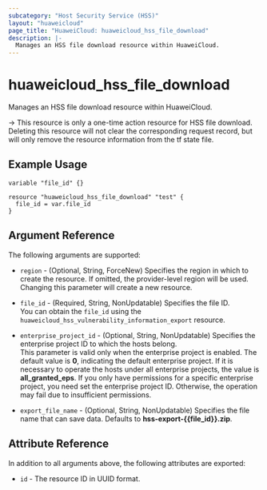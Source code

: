 ```yaml
---
subcategory: "Host Security Service (HSS)"
layout: "huaweicloud"
page_title: "HuaweiCloud: huaweicloud_hss_file_download"
description: |-
  Manages an HSS file download resource within HuaweiCloud.
---
```


# huaweicloud_hss_file_download

Manages an HSS file download resource within HuaweiCloud.

-> This resource is only a one-time action resource for HSS file download. Deleting this resource will not clear the
  corresponding request record, but will only remove the resource information from the tf state file.

## Example Usage

```hcl
variable "file_id" {}

resource "huaweicloud_hss_file_download" "test" {
  file_id = var.file_id
}
```

## Argument Reference

The following arguments are supported:

* `region` - (Optional, String, ForceNew) Specifies the region in which to create the resource.
  If omitted, the provider-level region will be used. Changing this parameter will create a new resource.

* `file_id` - (Required, String, NonUpdatable) Specifies the file ID.  
  You can obtain the `file_id` using the `huaweicloud_hss_vulnerability_information_export` resource.

* `enterprise_project_id` - (Optional, String, NonUpdatable) Specifies the enterprise project ID to which the hosts
  belong.  
  This parameter is valid only when the enterprise project is enabled.
  The default value is **0**, indicating the default enterprise project.
  If it is necessary to operate the hosts under all enterprise projects, the value is **all_granted_eps**.
  If you only have permissions for a specific enterprise project, you need set the enterprise project ID. Otherwise,
  the operation may fail due to insufficient permissions.

* `export_file_name` - (Optional, String, NonUpdatable) Specifies the file name that can save data.
  Defaults to **hss-export-{{file_id}}.zip**.

## Attribute Reference

In addition to all arguments above, the following attributes are exported:

* `id` - The resource ID in UUID format.
